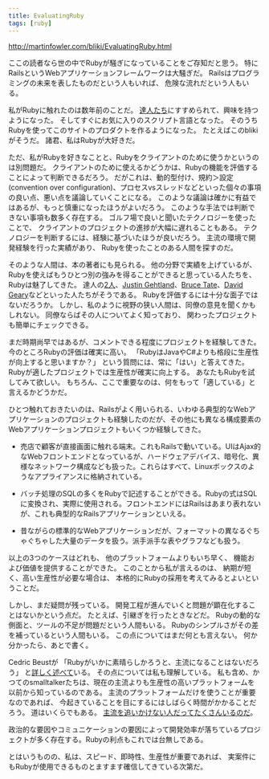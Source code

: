 ```yaml
---
title: EvaluatingRuby
tags: [ruby]
---
```


http://martinfowler.com/bliki/EvaluatingRuby.html



ここの読者なら世の中でRubyが騒ぎになっていることをご存知だと思う。
特にRailsというWebアプリケーションフレームワークは大騒ぎだ。
Railsはプログラミングの未来を表したものだという人もいれば、
危険な流れだという人もいる。



私がRubyに触れたのは数年前のことだ。
[達人たち](http://www.pragmaticprogrammer.com/)にすすめられて、興味を持つようになった。
そしてすぐにお気に入りのスクリプト言語となった。
そのうちRubyを使ってこのサイトのプロダクトを作るようになった。
たとえばこのblikiがそうだ。
諸君、私はRubyが大好きだ。





ただ、私がRubyを好きなことと、Rubyをクライアントのために使うかというのは別問題だ。
クライアントのために使えるかどうかは、Rubyの機能を評価することによって判断できるだろう。
だがこれは、動的型付け、規約＞設定(convention over configuration)、プロセスvsスレッドなどといった個々の事項の良い点、悪い点を議論していくことになる。
このような議論は確かに有益ではあるが、もっと慎重になったほうがよいだろう。
このような手法では判断できない事項も数多く存在する。
ゴルフ場で良いと聞いたテクノロジーを使ったことで、
クライアントのプロジェクトの進捗が大幅に遅れることもある。
テクノロジーを判断するには、経験に基づいたほうが良いだろう。
主流の環境で開発経験を行った実績があり、
Rubyを使ったことのある人間を探すのだ。



そのような人間は、本の著者にも見られる。
他の分野で実績を上げているが、
Rubyを使えばもうひとつ別の強みを得ることができると思っている人たちを、
Rubyは魅了してきた。
達人の[2](http://toolshed.com/blog/)[人](http://pragprog.com/pragdave)、[Justin Gehtland](http://blogs.relevancellc.com/)、[Bruce Tate](http://weblogs.java.net/blog/batate/)、[David Geary](http://www.jroller.com/page/dgeary)などといった人たちがそうである。
Rubyを評価するには十分な面子ではないだろうか。
しかし、私のように視野の狭い人間は、同僚の意見を聞くかもしれない。
同僚ならばその人についてよく知っており、
関わったプロジェクトも簡単にチェックできる。




まだ時期尚早ではあるが、コメントできる程度にプロジェクトを経験してきた。
今のところRubyの評価は確実に高い。
「RubyはJavaやC#よりも格段に生産性が向上すると思いますか？」
という質問には、常に「はい」と答えてきた。
Rubyが適したプロジェクトでは生産性が確実に向上する。
あなたもRubyを試してみて欲しい。
もちろん、ここで重要なのは、何をもって「適している」と言えるかどうかだ。



ひとつ触れておきたいのは、Railsがよく用いられる、いわゆる典型的なWebアプリケーションのプロジェクトも経験したのだが、その他にも異なる構成要素のWebアプリケーションプロジェクトもいくつか経験してきた。



* 売店で顧客が直接画面に触れる端末。これもRailsで動いている。UIはAjax的なWebフロントエンドとなっているが、ハードウェアデバイス、暗号化、異様なネットワーク構成なども扱った。これらはすべて、Linuxボックスのようなアプライアンスに格納されている。



* バッチ処理のSQLの多くをRubyで記述することができる。Rubyの式はSQLに変換され、実際に使用される。フロントエンドにはRailsはあまり表れないが、これも典型的なRailsアプリケーションといえる。



* 昔ながらの標準的なWebアプリケーションだが、フォーマットの異なるぐちゃぐちゃした大量のデータを扱う。派手派手な表やグラフなども扱う。



以上の3つのケースはどれも、
他のプラットフォームよりもいち早く、
機能および価値を提供することができた。
このことから私が言えるのは、
納期が短く、高い生産性が必要な場合は、
本格的にRubyの採用を考えてみるとよいということだ。



しかし、まだ疑問が残っている。
開発工程が進んでいくと問題が顕在化することはないかという点だ。
たとえば、引継ぎを行ったときなどだ。
Rubyの動的な側面と、ツールの不足が問題だという人間もいる。
Rubyのシンプルさがその差を補っているという人間もいる。
この点についてはまだ何とも言えない。
何か分かったら、あとで書く。



Cedric Beustが
「Rubyがいかに素晴らしかろうと、主流になることはないだろう」
と[詳しく述べて](http://www.beust.com/weblog/archives/000382.html)いる。
その点については私も理解している。
私も含め、かつてのsmalltalkerたちは、現在の主流よりも生産性の高いプラットフォームを以前から知っているのである。
主流のプラットフォームだけを使うことが重要なのであれば、
今起きていることを目にするにはしばらく時間がかかることだろう。
道はいくらでもある。
[主流を追いかけない人だってたくさんいるのだ](http://www.loudthinking.com/arc/000584.html)。



政治的な要因やコミュニケーションの要因によって開発効率が落ちているプロジェクトが多く存在する。Rubyの利点もこれでは台無しである。



とはいうものの、私は、スピード、即時性、生産性が重要であれば、
実案件にもRubyが使用できるものとますます確信してきている次第だ。
